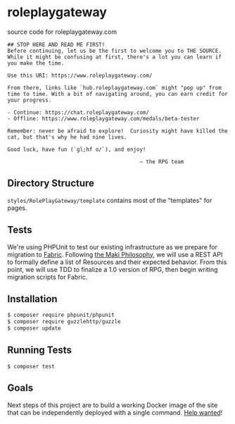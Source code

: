 # roleplaygateway
source code for roleplaygateway.com

```
## STOP HERE AND READ ME FIRST!
Before continuing, let us be the first to welcome you to THE SOURCE. While it might be confusing at first, there's a lot you can learn if you make the time.

Use this URI: https://www.roleplaygateway.com/

From there, links like `hub.roleplaygateway.com` might "pop up" from time to time. With a bit of navigating around, you can earn credit for your progress.

- Continue: https://chat.roleplaygateway.com/
- Offline: https://www.roleplaygateway.com/medals/beta-tester

Remember: never be afraid to explore!  Curiosity might have killed the cat, but that's why he had nine lives.

Good luck, have fun (`gl;hf o/`), and enjoy!

                                          — the RPG team
```

## Directory Structure
`styles/RolePlayGateway/template` contains most of the "templates" for pages.

## Tests
We're using PHPUnit to test our existing infrastructure as we prepare for
migration to [Fabric][fabric].  Following [the Maki Philosophy][maki-docs], we
will use a REST API to formally define a list of Resources and their expected
behavior.  From this point, we will use TDD to finalize a 1.0 version of RPG,
then begin writing migration scripts for Fabric.

## Installation
```bash
$ composer require phpunit/phpunit
$ composer require guzzlehttp/guzzle
$ composer update
```

## Running Tests
```
$ composer test
```

## Goals
Next steps of this project are to build a working Docker image of the site that
can be independently deployed with a single command.  [Help wanted][help]!

[fabric]: https://fabric.fm
[maki-docs]: https://maki.io/docs
[help]: https://github.com/roleplaygateway/roleplaygateway/issues?q=is%3Aopen+is%3Aissue+label%3A%22help+wanted%22

